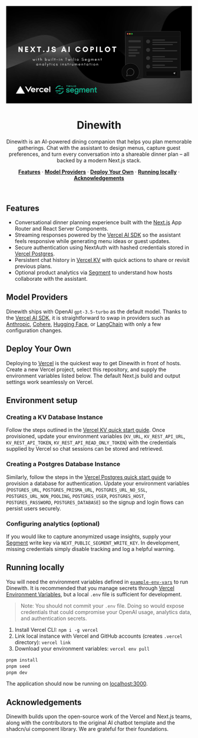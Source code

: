  <img alt="Dinewith hero" src="./public/repo_img.png">
  <h1 align="center">Dinewith</h1>

<p align="center">
Dinewith is an AI-powered dining companion that helps you plan memorable gatherings. Chat with the assistant to design menus, capture guest preferences, and turn every conversation into a shareable dinner plan – all backed by a modern Next.js stack.
</p>

<p align="center">
  <a href="#features"><strong>Features</strong></a> ·
  <a href="#model-providers"><strong>Model Providers</strong></a> ·
  <a href="#deploy-your-own"><strong>Deploy Your Own</strong></a> ·
  <a href="#running-locally"><strong>Running locally</strong></a> ·
  <a href="#acknowledgements"><strong>Acknowledgements</strong></a>
</p>
<br/>

## Features

- Conversational dinner planning experience built with the [Next.js](https://nextjs.org) App Router and React Server Components.
- Streaming responses powered by the [Vercel AI SDK](https://sdk.vercel.ai/docs) so the assistant feels responsive while generating menu ideas or guest updates.
- Secure authentication using NextAuth with hashed credentials stored in [Vercel Postgres](https://vercel.com/docs/storage/vercel-postgres).
- Persistent chat history in [Vercel KV](https://vercel.com/storage/kv) with quick actions to share or revisit previous plans.
- Optional product analytics via [Segment](https://segment.com/) to understand how hosts collaborate with the assistant.

## Model Providers
Dinewith ships with OpenAI `gpt-3.5-turbo` as the default model. Thanks to the [Vercel AI SDK](https://sdk.vercel.ai/docs), it is straightforward to swap in providers such as [Anthropic](https://anthropic.com), [Cohere](https://cohere.com/), [Hugging Face](https://huggingface.co), or [LangChain](https://js.langchain.com) with only a few configuration changes.

## Deploy Your Own

Deploying to [Vercel](https://vercel.com) is the quickest way to get Dinewith in front of hosts. Create a new Vercel project, select this repository, and supply the environment variables listed below. The default Next.js build and output settings work seamlessly on Vercel.

## Environment setup

### Creating a KV Database Instance
Follow the steps outlined in the [Vercel KV quick start guide](https://vercel.com/docs/storage/vercel-kv/quickstart#create-a-kv-database). Once provisioned, update your environment variables (`KV_URL`, `KV_REST_API_URL`, `KV_REST_API_TOKEN`, `KV_REST_API_READ_ONLY_TOKEN`) with the credentials supplied by Vercel so chat sessions can be stored and retrieved.

### Creating a Postgres Database Instance
Similarly, follow the steps in the [Vercel Postgres quick start guide](https://vercel.com/docs/storage/vercel-postgres/quickstart) to provision a database for authentication. Update your environment variables (`POSTGRES_URL`, `POSTGRES_PRISMA_URL`, `POSTGRES_URL_NO_SSL`, `POSTGRES_URL_NON_POOLING`, `POSTGRES_USER`, `POSTGRES_HOST`, `POSTGRES_PASSWORD`, `POSTGRES_DATABASE`) so the signup and login flows can persist users securely.

### Configuring analytics (optional)
If you would like to capture anonymized usage insights, supply your [Segment](https://segment.com/) write key via `NEXT_PUBLIC_SEGMENT_WRITE_KEY`. In development, missing credentials simply disable tracking and log a helpful warning.

## Running locally

You will need the environment variables defined in [`example-env-vars`](./example-env-vars) to run Dinewith. It is recommended that you manage secrets through [Vercel Environment Variables](https://vercel.com/docs/projects/environment-variables), but a local `.env` file is sufficient for development.

> Note: You should not commit your `.env` file. Doing so would expose credentials that could compromise your OpenAI usage, analytics data, and authentication secrets.

1. Install Vercel CLI: `npm i -g vercel`
2. Link local instance with Vercel and GitHub accounts (creates `.vercel` directory): `vercel link`
3. Download your environment variables: `vercel env pull`

```bash
pnpm install
pnpm seed
pnpm dev
```

The application should now be running on [localhost:3000](http://localhost:3000/).

## Acknowledgements

Dinewith builds upon the open-source work of the Vercel and Next.js teams, along with the contributors to the original AI chatbot template and the shadcn/ui component library. We are grateful for their foundations.
